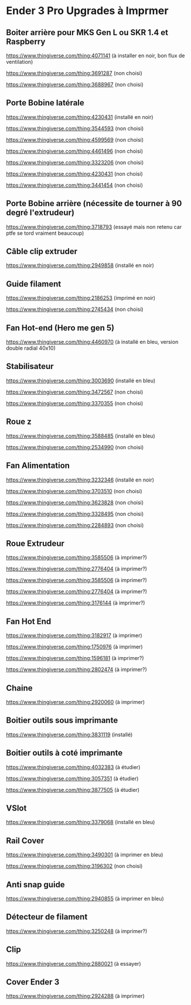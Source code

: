 # Ender 3 Pro Upgrades à Imprmer

## Boiter arrière pour MKS Gen L ou SKR 1.4 et Raspberry
https://www.thingiverse.com/thing:4071141 (à installer en noir, bon flux de ventilation)

https://www.thingiverse.com/thing:3691287 (non choisi)

https://www.thingiverse.com/thing:3688967 (non choisi)


## Porte Bobine latérale

https://www.thingiverse.com/thing:4230431 (installé en noir)

https://www.thingiverse.com/thing:3544593 (non choisi)

https://www.thingiverse.com/thing:4599569 (non choisi)

https://www.thingiverse.com/thing:4461496 (non choisi)

https://www.thingiverse.com/thing:3323206 (non choisi)

https://www.thingiverse.com/thing:4230431 (non choisi)

https://www.thingiverse.com/thing:3441454 (non choisi)


## Porte Bobine arrière (nécessite de tourner à 90 degré l'extrudeur)
https://www.thingiverse.com/thing:3718793 (essayé mais non retenu car ptfe se tord vraiment beaucoup)


##  Câble clip extruder
https://www.thingiverse.com/thing:2949858 (installé en noir)


## Guide filament
https://www.thingiverse.com/thing:2186253 (imprimé en noir)

https://www.thingiverse.com/thing:2745434 (non choisi)

##  Fan Hot-end (Hero me gen 5)

https://www.thingiverse.com/thing:4460970 (à installé en bleu, version double radial 40x10)


## Stabilisateur
https://www.thingiverse.com/thing:3003690 (installé en bleu)

https://www.thingiverse.com/thing:3472567 (non choisi)

https://www.thingiverse.com/thing:3370355 (non choisi)


## Roue z
https://www.thingiverse.com/thing:3588485 (installé en bleu)

https://www.thingiverse.com/thing:2534990 (non choisi)

## Fan Alimentation
https://www.thingiverse.com/thing:3232346 (installé en noir)

https://www.thingiverse.com/thing:3703510 (non choisi)

https://www.thingiverse.com/thing:3623828 (non choisi)

https://www.thingiverse.com/thing:3328495 (non choisi)

https://www.thingiverse.com/thing:2284893 (non choisi)

## Roue Extrudeur
https://www.thingiverse.com/thing:3585506 (à imprimer?)

https://www.thingiverse.com/thing:2776404 (à imprimer?)

https://www.thingiverse.com/thing:3585506 (à imprimer?)

https://www.thingiverse.com/thing:2776404 (à imprimer?)

https://www.thingiverse.com/thing:3176144 (à imprimer?)


## Fan Hot End
https://www.thingiverse.com/thing:3182917 (à imprimer)

https://www.thingiverse.com/thing:1750976 (à imprimer)

https://www.thingiverse.com/thing:1596181 (à imprimer?)

https://www.thingiverse.com/thing:2802474 (à imprimer?)



## Chaine
https://www.thingiverse.com/thing:2920060 (à imprimer)

## Boitier outils sous imprimante
https://www.thingiverse.com/thing:3831119 (installé)


## Boitier outils à coté imprimante
https://www.thingiverse.com/thing:4032383 (à étudier)

https://www.thingiverse.com/thing:3057351 (à étudier)

https://www.thingiverse.com/thing:3877505 (à étudier)


## VSlot
https://www.thingiverse.com/thing:3379068 (installé en bleu)


## Rail Cover
https://www.thingiverse.com/thing:3490301 (à imprimer en bleu)

https://www.thingiverse.com/thing:3196302 (non choisi)


## Anti snap guide 
https://www.thingiverse.com/thing:2940855 (à imprimer en bleu)


## Détecteur de filament
https://www.thingiverse.com/thing:3250248 (à imprimer?)

## Clip
https://www.thingiverse.com/thing:2880021 (à essayer)


## Cover Ender 3
https://www.thingiverse.com/thing:2924288 (à imprimer)
